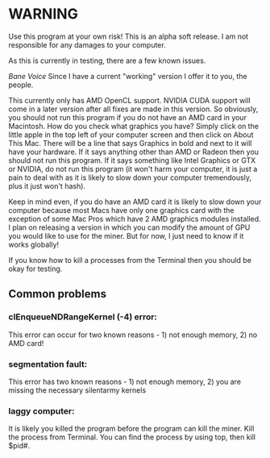 # WARNING

Use this program at your own risk! This is an alpha soft release. I am not responsible for any damages to your computer.

As this is currently in testing, there are a few known issues.

*Bane Voice* Since I have a current "working" version I offer it to you, the people.

This currently only has AMD OpenCL support. NVIDIA CUDA support will come in a later version after all fixes are made in this version. So obviously, you should not run this program if you do not have an AMD card in your Macintosh. How do you check what graphics you have? Simply click on the little apple in the top left of your computer screen and then click on About This Mac. There will be a line that says Graphics in bold and next to it will have your hardware. If it says anything other than AMD or Radeon then you should not run this program. If it says something like Intel Graphics or GTX or NVIDIA, do not run this program (it won't harm your computer, it is just a pain to deal with as it is likely to slow down your computer tremendously, plus it just won't hash).

Keep in mind even, if you do have an AMD card it is likely to slow down your computer because most Macs have only one graphics card with the exception of some Mac Pros which have 2 AMD graphics modules installed. I plan on releasing a version in which you can modify the amount of GPU you would like to use for the miner. But for now, I just need to know if it works globally!

If you know how to kill a processes from the Terminal then you should be okay for testing.

## Common problems

### clEnqueueNDRangeKernel (-4) error:

This error can occur for two known reasons - 1) not enough memory, 2) no AMD card!

### segmentation fault:

This error has two known reasons - 1) not enough memory, 2) you are missing the necessary silentarmy kernels

### laggy computer:

It is likely you killed the program before the program can kill the miner. Kill the process from Terminal. You can find the process by using top, then kill $pid#.
